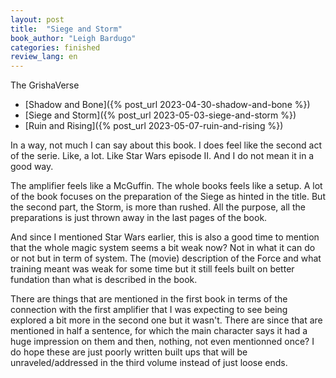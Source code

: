 ```yaml
---
layout: post
title:  "Siege and Storm"
book_author: "Leigh Bardugo"
categories: finished
review_lang: en
---
```


The GrishaVerse
- [Shadow and Bone]({% post_url 2023-04-30-shadow-and-bone %})
- [Siege and Storm]({% post_url 2023-05-03-siege-and-storm %})
- [Ruin and Rising]({% post_url 2023-05-07-ruin-and-rising %})

In a way, not much I can say about this book. I does feel like the second act of the serie. Like, a lot. Like Star Wars episode II. And I do not mean it in a good way.

The amplifier feels like a McGuffin. The whole books feels like a setup. A lot of the book focuses on the preparation of the Siege as hinted in the title. But the second part, the Storm, is more than rushed. All the purpose, all the preparations is just thrown away in the last pages of the book.

And since I mentioned Star Wars earlier, this is also a good time to mention that the whole magic system seems a bit weak now? Not in what it can do or not but in term of system. The (movie) description of the Force and what training meant was weak for some time but it still feels built on better fundation than what is described in the book.

There are things that are mentioned in the first book in terms of the connection with the first amplifier that I was expecting to see being explored a bit more in the second one but it wasn't. There are since that are mentioned in half a sentence, for which the main character says it had a huge impression on them and then, nothing, not even mentionned once? I do hope these are just poorly written built ups that will be unraveled/addressed in the third volume instead of just loose ends.